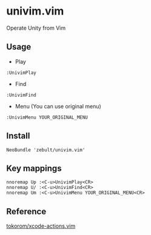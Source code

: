 univim.vim
=================

Operate Unity from Vim

## Usage

- Play

```vim
:UnivimPlay
```

- Find

```vim
:UnivimFind
```

- Menu (You can use original menu)

```vim
:UnivimMenu YOUR_ORIGINAL_MENU
```

## Install

```
NeoBundle 'zebult/univim.vim'
```

## Key mappings

```vim
nnoremap Up :<C-u>UnivimPlay<CR>
nnoremap U/ :<C-u>UnivimFind<CR>
nnoremap Um :<C-u>UnivimMenu YOUR_ORIGINAL_MENU<CR>
```

## Reference

[tokorom/xcode-actions.vim](https://github.com/tokorom/xcode-actions.vim)
